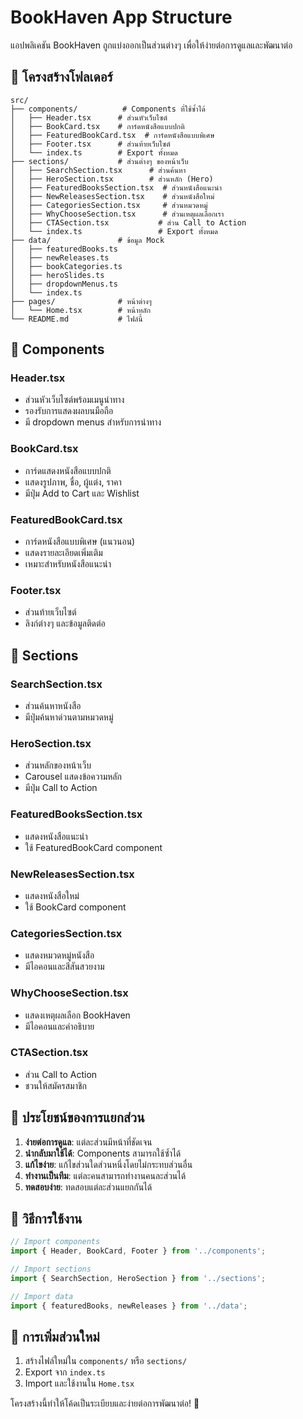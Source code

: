 # BookHaven App Structure

แอปพลิเคชัน BookHaven ถูกแบ่งออกเป็นส่วนต่างๆ เพื่อให้ง่ายต่อการดูแลและพัฒนาต่อ

## 📁 โครงสร้างโฟลเดอร์

```
src/
├── components/          # Components ที่ใช้ซ้ำได้
│   ├── Header.tsx      # ส่วนหัวเว็บไซต์
│   ├── BookCard.tsx    # การ์ดหนังสือแบบปกติ
│   ├── FeaturedBookCard.tsx  # การ์ดหนังสือแบบพิเศษ
│   ├── Footer.tsx      # ส่วนท้ายเว็บไซต์
│   └── index.ts        # Export ทั้งหมด
├── sections/           # ส่วนต่างๆ ของหน้าเว็บ
│   ├── SearchSection.tsx      # ส่วนค้นหา
│   ├── HeroSection.tsx        # ส่วนหลัก (Hero)
│   ├── FeaturedBooksSection.tsx  # ส่วนหนังสือแนะนำ
│   ├── NewReleasesSection.tsx    # ส่วนหนังสือใหม่
│   ├── CategoriesSection.tsx     # ส่วนหมวดหมู่
│   ├── WhyChooseSection.tsx      # ส่วนเหตุผลเลือกเรา
│   ├── CTASection.tsx           # ส่วน Call to Action
│   └── index.ts                 # Export ทั้งหมด
├── data/               # ข้อมูล Mock
│   ├── featuredBooks.ts
│   ├── newReleases.ts
│   ├── bookCategories.ts
│   ├── heroSlides.ts
│   ├── dropdownMenus.ts
│   └── index.ts
├── pages/              # หน้าต่างๆ
│   └── Home.tsx        # หน้าหลัก
└── README.md           # ไฟล์นี้
```

## 🧩 Components

### Header.tsx
- ส่วนหัวเว็บไซต์พร้อมเมนูนำทาง
- รองรับการแสดงผลบนมือถือ
- มี dropdown menus สำหรับการนำทาง

### BookCard.tsx
- การ์ดแสดงหนังสือแบบปกติ
- แสดงรูปภาพ, ชื่อ, ผู้แต่ง, ราคา
- มีปุ่ม Add to Cart และ Wishlist

### FeaturedBookCard.tsx
- การ์ดหนังสือแบบพิเศษ (แนวนอน)
- แสดงรายละเอียดเพิ่มเติม
- เหมาะสำหรับหนังสือแนะนำ

### Footer.tsx
- ส่วนท้ายเว็บไซต์
- ลิงก์ต่างๆ และข้อมูลติดต่อ

## 📄 Sections

### SearchSection.tsx
- ส่วนค้นหาหนังสือ
- มีปุ่มค้นหาด่วนตามหมวดหมู่

### HeroSection.tsx
- ส่วนหลักของหน้าเว็บ
- Carousel แสดงข้อความหลัก
- มีปุ่ม Call to Action

### FeaturedBooksSection.tsx
- แสดงหนังสือแนะนำ
- ใช้ FeaturedBookCard component

### NewReleasesSection.tsx
- แสดงหนังสือใหม่
- ใช้ BookCard component

### CategoriesSection.tsx
- แสดงหมวดหมู่หนังสือ
- มีไอคอนและสีสันสวยงาม

### WhyChooseSection.tsx
- แสดงเหตุผลเลือก BookHaven
- มีไอคอนและคำอธิบาย

### CTASection.tsx
- ส่วน Call to Action
- ชวนให้สมัครสมาชิก

## 🎯 ประโยชน์ของการแยกส่วน

1. **ง่ายต่อการดูแล**: แต่ละส่วนมีหน้าที่ชัดเจน
2. **นำกลับมาใช้ได้**: Components สามารถใช้ซ้ำได้
3. **แก้ไขง่าย**: แก้ไขส่วนใดส่วนหนึ่งโดยไม่กระทบส่วนอื่น
4. **ทำงานเป็นทีม**: แต่ละคนสามารถทำงานคนละส่วนได้
5. **ทดสอบง่าย**: ทดสอบแต่ละส่วนแยกกันได้

## 📝 วิธีการใช้งาน

```typescript
// Import components
import { Header, BookCard, Footer } from '../components';

// Import sections
import { SearchSection, HeroSection } from '../sections';

// Import data
import { featuredBooks, newReleases } from '../data';
```

## 🔧 การเพิ่มส่วนใหม่

1. สร้างไฟล์ใหม่ใน `components/` หรือ `sections/`
2. Export จาก `index.ts`
3. Import และใช้งานใน `Home.tsx`

โครงสร้างนี้ทำให้โค้ดเป็นระเบียบและง่ายต่อการพัฒนาต่อ! 🚀 